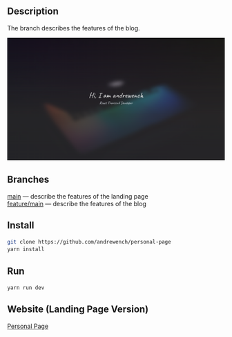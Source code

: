 ## Description

The branch describes the features of the blog.

![andrewench's personal page preview](./pictures/preview.png)

## Branches

[main](https://github.com/andrewench/personal-page/tree/main) — describe the features of the landing page\
[feature/main](https://github.com/andrewench/personal-page/tree/feature/main) — describe the features of the blog

## Install

```sh
git clone https://github.com/andrewench/personal-page
yarn install
```

## Run

```sh
yarn run dev
```

## Website (Landing Page Version)

[Personal Page](https://andrewench.netlify.app/)
